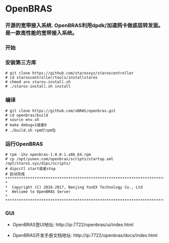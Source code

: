 OpenBRAS
====================================

### 开源的宽带接入系统. OpenBRAS利用dpdk/加速网卡做底层转发面。是一款高性能的宽带接入系统。

### 开始
### 安装第三方库
```
# git clone https://github.com/starosxyz/staroscontroller
# cd staroscontroller/tools/installstaros
# chmod a+x staros-install.sh
# ./staros-install.sh install
```
### 编译
```
# git clone https://github.com/vBRAS/openbras.git
# cd openbras/build
# source env.sh
# make debug=1或者0
# ./build.sh rpm打rpm包
```

### 运行OpenBRAS
```
# rpm -ihv openbras-1.0.0-1.x86_64.rpm
# cp /opt/yunex.com/openbras/scripts/startup.xml /opt/staros.xyz/dipc/scripts/
# dipcctl start或者stop
# 启动完成
******************************************************************************************
*
*  Copyright (C) 2016-2017, Nanjing YunEX Technology Co., Ltd
*  Welcome to OpenBRAS Server
*
******************************************************************************************
```
### GUI
* OpenBRAS登UI地址:
http://ip:7722/openbras/ui/index.html

* OpenBRAS开发手册文档地址:
 http://ip:7722/openbras/docs/index.html



